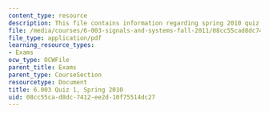 ```yaml
---
content_type: resource
description: This file contains information regarding spring 2010 quiz 1.
file: /media/courses/6-003-signals-and-systems-fall-2011/08cc55cad8dc7412ee2d10f75514dc27_MIT6_003F11_S10q1.pdf
file_type: application/pdf
learning_resource_types:
- Exams
ocw_type: OCWFile
parent_title: Exams
parent_type: CourseSection
resourcetype: Document
title: 6.003 Quiz 1, Spring 2010
uid: 08cc55ca-d8dc-7412-ee2d-10f75514dc27
---
```

